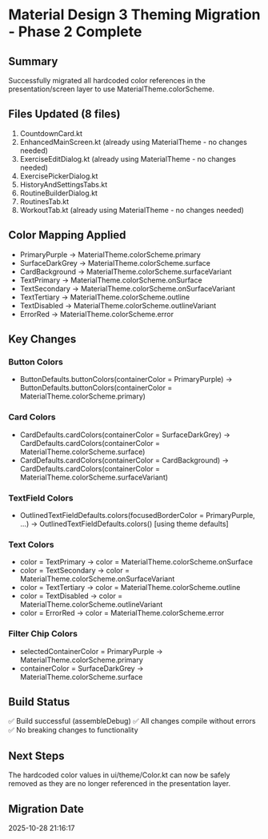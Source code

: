 # Material Design 3 Theming Migration - Phase 2 Complete

## Summary
Successfully migrated all hardcoded color references in the presentation/screen layer to use MaterialTheme.colorScheme.

## Files Updated (8 files)
1. CountdownCard.kt
2. EnhancedMainScreen.kt (already using MaterialTheme - no changes needed)
3. ExerciseEditDialog.kt (already using MaterialTheme - no changes needed)
4. ExercisePickerDialog.kt
5. HistoryAndSettingsTabs.kt
6. RoutineBuilderDialog.kt
7. RoutinesTab.kt
8. WorkoutTab.kt (already using MaterialTheme - no changes needed)

## Color Mapping Applied
- PrimaryPurple → MaterialTheme.colorScheme.primary
- SurfaceDarkGrey → MaterialTheme.colorScheme.surface
- CardBackground → MaterialTheme.colorScheme.surfaceVariant
- TextPrimary → MaterialTheme.colorScheme.onSurface
- TextSecondary → MaterialTheme.colorScheme.onSurfaceVariant
- TextTertiary → MaterialTheme.colorScheme.outline
- TextDisabled → MaterialTheme.colorScheme.outlineVariant
- ErrorRed → MaterialTheme.colorScheme.error

## Key Changes
### Button Colors
- ButtonDefaults.buttonColors(containerColor = PrimaryPurple) 
  → ButtonDefaults.buttonColors(containerColor = MaterialTheme.colorScheme.primary)

### Card Colors
- CardDefaults.cardColors(containerColor = SurfaceDarkGrey)
  → CardDefaults.cardColors(containerColor = MaterialTheme.colorScheme.surface)
- CardDefaults.cardColors(containerColor = CardBackground)
  → CardDefaults.cardColors(containerColor = MaterialTheme.colorScheme.surfaceVariant)

### TextField Colors
- OutlinedTextFieldDefaults.colors(focusedBorderColor = PrimaryPurple, ...)
  → OutlinedTextFieldDefaults.colors() [using theme defaults]

### Text Colors
- color = TextPrimary → color = MaterialTheme.colorScheme.onSurface
- color = TextSecondary → color = MaterialTheme.colorScheme.onSurfaceVariant
- color = TextTertiary → color = MaterialTheme.colorScheme.outline
- color = TextDisabled → color = MaterialTheme.colorScheme.outlineVariant
- color = ErrorRed → color = MaterialTheme.colorScheme.error

### Filter Chip Colors
- selectedContainerColor = PrimaryPurple → MaterialTheme.colorScheme.primary
- containerColor = SurfaceDarkGrey → MaterialTheme.colorScheme.surface

## Build Status
✅ Build successful (assembleDebug)
✅ All changes compile without errors
✅ No breaking changes to functionality

## Next Steps
The hardcoded color values in ui/theme/Color.kt can now be safely removed as they are no longer referenced in the presentation layer.

## Migration Date
2025-10-28 21:16:17
